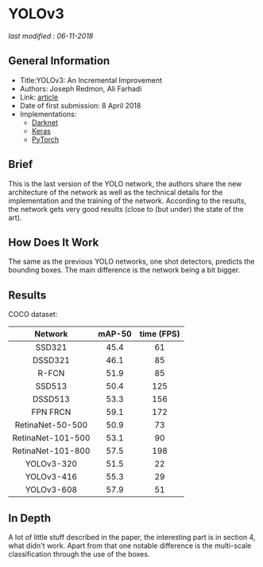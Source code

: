 # YOLOv3

_last modified : 06-11-2018_

## General Information

- Title:YOLOv3: An Incremental Improvement
- Authors: Joseph Redmon, Ali Farhadi
- Link: [article](https://arxiv.org/pdf/1804.02767.pdf)
- Date of first submission: 8 April 2018
- Implementations:
    - [Darknet](https://pjreddie.com/darknet/yolo/)
    - [Keras](https://github.com/xiaochus/YOLOv3)
    - [PyTorch](https://github.com/ayooshkathuria/pytorch-yolo-v3)

## Brief

This is the last version of the YOLO network, the authors share the new architecture of the network as well as the technical details for the implementation and the training of the network. According to the results, the network gets very good results (close to (but under) the state of the art).

## How Does It Work

The same as the previous YOLO networks, one shot detectors, predicts the bounding boxes. The main difference is the network being a bit bigger.

## Results

COCO dataset:

| Network | mAP-50 | time (FPS) |
|:-------:|:------:|:----------:|
| SSD321 | 45.4 | 61 |
| DSSD321 | 46.1 | 85 |
| R-FCN | 51.9 | 85 |
| SSD513 | 50.4 | 125 |
| DSSD513 | 53.3 | 156 |
| FPN FRCN | 59.1 | 172 |
| RetinaNet-50-500 |50.9 | 73 |
| RetinaNet-101-500 | 53.1 |90 |
| RetinaNet-101-800 | 57.5 | 198 |
| YOLOv3-320 | 51.5 | 22 |
| YOLOv3-416 | 55.3 | 29 |
| YOLOv3-608 | 57.9 | 51 |

## In Depth

A lot of little stuff described in the paper, the interesting part is in section 4, what didn't work. Apart from that one notable difference is the multi-scale classification through the use of the boxes.

